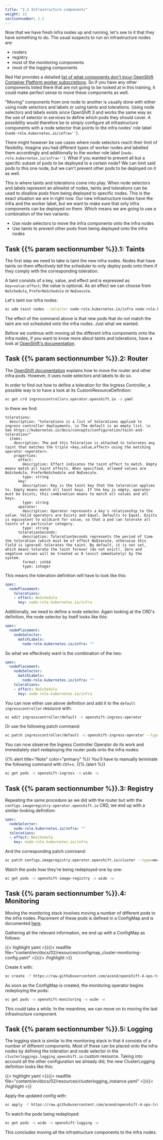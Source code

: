 ```yaml
---
title: "2.2 Infrastructure components"
weight: 22
sectionnumber: 2.2
---
```


Now that we have fresh infra nodes up and running, let's see to it that they have something to do.
The usual suspects to run on infrastructure nodes are:

* routers
* registry
* most of the monitoring components
* most of the logging components

Red Hat provides a detailed [list of what components don't incur OpenShift Container Platform worker subscriptions](https://docs.openshift.com/container-platform/latest/machine_management/creating-infrastructure-machinesets.html#infrastructure-components_creating-infrastructure-machinesets).
So if you have any other components listed there that are not going to be looked at in this training, it could make perfect sense to move these components as well.

"Moving" components from one node to another is usually done with either using node selectors and labels or using taints and tolerations.
Using node selectors and labels exists since OpenShift 3 and works the same way as the use of selector in services to define which pods they should cover.
A possibility would therefore be to simply configure all infrastructure components with a node selector that points to the infra nodes' role label (`node-role.kubernetes.io/infra=''`).

There might however be use cases where node selectors reach their limit of flexibility.
Imagine you had different types of worker nodes and labelled them accordingly and additionally to the worker role label (`node-role.kubernetes.io/infra=''`).
What if you wanted to prevent all but a specific subset of pods to be deployed to a certain node?
We can limit said pods to this one node, but we can't prevent other pods to be deployed on it as well.

This is where taints and tolerations come into play.
When node selectors and labels represent an allowlist of nodes, taints and tolerations can be used to disallow pods from being deployed to specific nodes.
This is the exact situation we are in right now.
Our new infrastructure nodes have the infra and the worker label, but we want to make sure that only infra components can be deployed on them.
Which means we are going to use a combination of the two variants:

* Use node selectors to move the infra components onto the infra nodes
* Use taints to prevent other pods from being deployed onto the infra nodes


## Task {{% param sectionnumber %}}.1: Taints

The first step we need to take is taint the new infra nodes.
Nodes that have taints on them effectively tell the scheduler to only deploy pods onto them if they comply with the corresponding toleration.

A taint consists of a key, value, and effect and is expressed as `key=value:effect`; the value is optional.
As an effect we can choose from `NoSchedule`, `PreferNoSchedule` or `NoExecute`.

Let's taint our infra nodes:

```bash
oc adm taint nodes --selector node-role.kubernetes.io/infra node-role.kubernetes.io/infra:NoSchedule
```

The effect of the command above is that new pods that do not match the taint are not scheduled onto the infra nodes.
Just what we wanted.

Before we continue with moving all the different infra components onto the infra nodes, if you want to know more about taints and tolerations, have a look at [OpenShift's documentation](https://docs.openshift.com/container-platform/latest/nodes/scheduling/nodes-scheduler-taints-tolerations.html).


## Task {{% param sectionnumber %}}.2: Router

The [OpenShift documentation](https://docs.openshift.com/container-platform/latest/machine_management/creating-infrastructure-machinesets.html#infrastructure-moving-router_creating-infrastructure-machinesets) explains how to move the router and other infra pods. However, it uses node selectors and labels to do so.

In order to find out how to define a toleration for the Ingress Controller, a possible way is to have a look at its CustomResourceDefinition:

```bash
oc get crd ingresscontrollers.operator.openshift.io -o yaml
```

In there we find:

```
tolerations:
  description: "tolerations is a list of tolerations applied to ingress controller deployments. \n The default is an empty list. \n See https://kubernetes.io/docs/concepts/configuration/taint-and-toleration/"
  items:
    description: The pod this Toleration is attached to tolerates any taint that matches the triple <key,value,effect> using the matching operator <operator>.
    properties:
      effect:
        description: Effect indicates the taint effect to match. Empty means match all taint effects. When specified, allowed values are NoSchedule, PreferNoSchedule and NoExecute.
        type: string
      key:
        description: Key is the taint key that the toleration applies to. Empty means match all taint keys. If the key is empty, operator must be Exists; this combination means to match all values and all keys.
        type: string
      operator:
        description: Operator represents a key's relationship to the value. Valid operators are Exists and Equal. Defaults to Equal. Exists is equivalent to wildcard for value, so that a pod can tolerate all taints of a particular category.
        type: string
      tolerationSeconds:
        description: TolerationSeconds represents the period of time the toleration (which must be of effect NoExecute, otherwise this field is ignored) tolerates the taint. By default, it is not set, which means tolerate the taint forever (do not evict). Zero and negative values will be treated as 0 (evict immediately) by the system.
        format: int64
        type: integer
```

This means the toleration definition will have to look like this:

```yaml
spec:
  nodePlacement:
    tolerations:
    - effect: NoSchedule
      key: node-role.kubernetes.io/infra
```

Additionally, we need to define a node selector.
Again looking at the CRD's definition, the node selector by itself looks like this:

```yaml
spec:
  nodePlacement:
    nodeSelector:
      matchLabels:
        node-role.kubernetes.io/infra: ""
```

So what we effectively want is the combination of the two:

```yaml
spec:
  nodePlacement:
    nodeSelector:
      matchLabels:
        node-role.kubernetes.io/infra: ""
    tolerations:
    - effect: NoSchedule
      key: node-role.kubernetes.io/infra
```

You can now either use above definition and add it to the `default` `ingresscontroller` resource with:

```bash
oc edit ingresscontroller/default -n openshift-ingress-operator
```

Or use the following patch command:

```bash
oc patch ingresscontroller/default -n openshift-ingress-operator --type=merge -p '{"spec":{"nodePlacement": {"nodeSelector": {"matchLabels": {"node-role.kubernetes.io/infra": ""}},"tolerations": [{"effect":"NoSchedule","key": "node-role.kubernetes.io/infra"}]}}}'
```

You can now observe the Ingress Controller Operator do its work and immediately start redeploying the router pods onto the infra nodes:

{{% alert title="Note" color="primary" %}}
You'll have to manually terminate the following command with ctrl+c.
{{% /alert %}}

```bash
oc get pods -n openshift-ingress -o wide -w
```


## Task {{% param sectionnumber %}}.3: Registry

Repeating the same procedure as we did with the router but with the `configs.imageregistry.operator.openshift.io` CRD, we end up with a similar-looking definition:

```yaml
spec:
  nodeSelector:
    node-role.kubernetes.io/infra: ""
  tolerations:
  - effect: NoSchedule
    key: node-role.kubernetes.io/infra
```

And the corresponding patch command:

```bash
oc patch configs.imageregistry.operator.openshift.io/cluster --type=merge -p '{"spec": {"nodeSelector": {"node-role.kubernetes.io/infra": ""}, "tolerations": [{"effect": "NoSchedule", "key": "node-role.kubernetes.io/infra"}]}}'
```

Watch the pods how they're being redeployed one by one:

```bash
oc get pods -n openshift-image-registry -o wide -w
```


## Task {{% param sectionnumber %}}.4: Monitoring

Moving the monitoring stack involves moving a number of different pods to the infra nodes.
Placement of these pods is defined in a ConfigMap and is documented [here](https://docs.openshift.com/container-platform/latest/monitoring/configuring-the-monitoring-stack.html#assigning-tolerations-to-monitoring-components_configuring-the-monitoring-stack).

Gathering all the relevant information, we end up with a ConfigMap as follows:

{{< highlight yaml >}}{{< readfile file="content/en/docs/02/resources/configmap_cluster-monitoring-config.yaml" >}}{{< /highlight >}}

Create it with:

```bash
oc create -f https://raw.githubusercontent.com/acend/openshift-4-ops-training/main/content/en/docs/02/resources/configmap_cluster-monitoring-config.yaml
```

As soon as the ConfigMap is created, the monitoring operator begins redeploying the pods:

```bash
oc get pods -n openshift-monitoring -o wide -w
```

This could take a while.
In the meantime, we can move on to moving the last infrastructure component.


## Task {{% param sectionnumber %}}.5: Logging

The logging stack is similar to the monitoring stack in that it consists of a number of different components.
Most of these can be placed onto the infra nodes by defining the toleration and node selector in the `clusterloggings.logging.openshift.io` custom resource.
Taking into account all the other configuration we already did, the new ClusterLogging definition looks like this:

{{< highlight yaml >}}{{< readfile file="content/en/docs/02/resources/clusterlogging_instance.yaml" >}}{{< /highlight >}}

Apply the updated config with:

```bash
oc apply -f https://raw.githubusercontent.com/acend/openshift-4-ops-training/main/content/en/docs/02/resources/clusterlogging_instance.yaml
```

To watch the pods being redeployed:

```bash
oc get pods -o wide -n openshift-logging -w
```

This concludes moving all the infrastructure components to the infra nodes.
